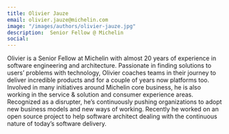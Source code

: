 ```yaml
---
title: Olivier Jauze
email: olivier.jauze@michelin.com
image: "/images/authors/olivier-jauze.jpg"
description:  Senior Fellow @ Michelin
social:
---
```


Olivier is a Senior Fellow at Michelin with almost 20 years of experience in software engineering and architecture. Passionate in finding solutions to users’ problems with technology, Olivier coaches teams in their journey to deliver incredible products and for a couple of years now platforms too. Involved in many initiatives around Michelin core business, he is also working in the service & solution and consumer experience areas. Recognized as a disrupter, he’s continuously pushing organizations to adopt new business models and new ways of working. Recently he worked on an open source project to help software architect dealing with the continuous nature of today’s software delivery.
